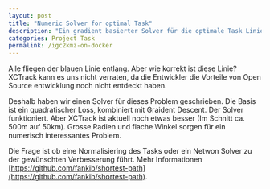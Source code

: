 ```yaml
---
layout: post
title: "Numeric Solver for optimal Task"
description: "Ein gradient basierter Solver für die optimale Task Linie"
categories: Project Task
permalink: /igc2kmz-on-docker
---
```


Alle fliegen der blauen Linie entlang. Aber wie korrekt ist diese Linie? XCTrack kann es uns nicht verraten, da die Entwickler
die Vorteile von Open Source entwicklung noch nicht entdeckt haben.

Deshalb haben wir einen Solver für dieses Problem geschrieben. Die Basis ist ein quadratischer Loss, kombiniert mit Graident Descent.
Der Solver funktioniert. Aber XCTrack ist aktuell noch etwas besser (Im Schnitt ca. 500m auf 50km). Grosse Radien und flache Winkel sorgen für ein numerisch interessantes Problem.

Die Frage ist ob eine Normalisiering des Tasks oder ein Netwon Solver zu der gewünschten Verbesserung führt. Mehr Informationen [https://github.com/fankib/shortest-path](https://github.com/fankib/shortest-path).
